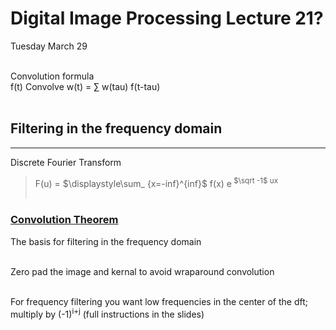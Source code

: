 # Digital Image Processing Lecture 21?
Tuesday March 29<br></br>

Convolution formula<br>
f(t) Convolve w(t) = $\sum$ w(tau) f(t-tau)<br></br>

## Filtering in the frequency domain
---

Discrete Fourier Transform<br>

>F(u) = $\displaystyle\sum_ {x=-inf}^{inf}$ f(x) e<sup> $\sqrt -1$ ux</sup>
<br></br>

### [Convolution Theorem](https://en.wikipedia.org/wiki/Convolution_theorem)

The basis for filtering in the frequency domain<br></br>

Zero pad the image and kernal to avoid wraparound convolution<br></br>

For frequency filtering you want low frequencies in the center of the dft; multiply by (-1)<sup>i+j</sup> (full instructions in the slides)

